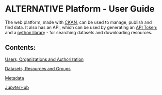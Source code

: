 # ALTERNATIVE Platform - User Guide

The web platform, made with <a href="https://docs.ckan.org/en/2.9/user-guide.html" target="_blank">CKAN</a>, can be used to manage, publish and find data. It also has an API, which can be used by generating an [API Token](users.md#api-tokens); and a [python library](jupyter.md#python-library) - for searching datasets and downloading resources.

## Contents:

[Users, Organizations and Authorization](users.md)

[Datasets, Resources and Groups](datasets.md)

[Metadata](metadata.md)

[JupyterHub](jupyter.md)
